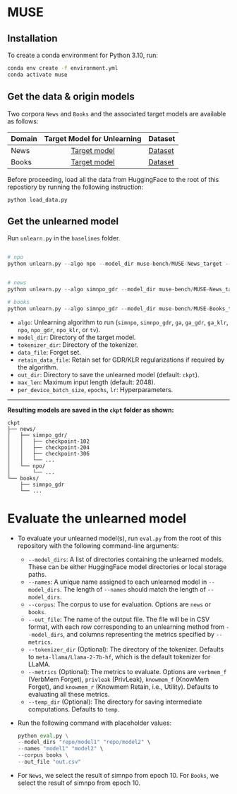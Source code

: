 # MUSE

## Installation

To create a conda environment for Python 3.10, run:
```bash
conda env create -f environment.yml
conda activate muse
```

## Get the data & origin models

Two corpora `News` and `Books` and the associated target models are available as follows:

| Domain | <div style="text-align: center">Target Model for Unlearning</div> | Dataset |
|----------|:------------------------------:|----------| 
| News | [Target model](https://huggingface.co/muse-bench/MUSE-News_target) | [Dataset](https://huggingface.co/datasets/muse-bench/MUSE-News) |
| Books | [Target model](https://huggingface.co/muse-bench/MUSE-Books_target) | [Dataset](https://huggingface.co/datasets/muse-bench/MUSE-Books) | 

Before proceeding, load all the data from HuggingFace to the root of this repostiory by running the following instruction:
```
python load_data.py
```

## Get the unlearned model

Run `unlearn.py` in the `baselines` folder.
```python

# npo
python unlearn.py --algo npo --model_dir muse-bench/MUSE-News_target --tokenizer_dir meta-llama/Llama-2-7b-hf --data_file ../data/news/raw/forget.txt --retain_data_file ../data/news/raw/retain1.txt --out_dir ./ckpt/news/simnpo_gdr --max_len 2048 --epochs 10 --lr 1e-5 --per_device_batch_size 4 --beta 0.7 --coeff 0.1 --npo_coeff 1.0


# news
python unlearn.py --algo simnpo_gdr --model_dir muse-bench/MUSE-News_target --tokenizer_dir meta-llama/Llama-2-7b-hf --data_file ../data/news/raw/forget.txt --retain_data_file ../data/news/raw/retain1.txt --out_dir ./ckpt/news/simnpo_gdr --max_len 2048 --epochs 10 --lr 1e-5 --per_device_batch_size 4 --beta 0.7 --coeff 0.1 --npo_coeff 1.0

# books
python unlearn.py --algo simnpo_gdr --model_dir muse-bench/MUSE-Books_target --tokenizer_dir meta-llama/Llama-2-7b-hf --data_file ../data/books/raw/forget.txt --retain_data_file ../data/books/raw/retain1.txt --out_dir ./ckpt/books/simnpo_gdr --max_len 2048 --epochs 10 --lr 1e-5 --per_device_batch_size 4 --beta 0.75 --coeff 0.1 --npo_coeff 1.0
```

- `algo`: Unlearning algorithm to run (`simnpo`, `simnpo_gdr`, `ga`, `ga_gdr`, `ga_klr`, `npo`, `npo_gdr`, `npo_klr`, or `tv`).
- `model_dir`: Directory of the target model.
- `tokenizer_dir`: Directory of the tokenizer.
- `data_file`: Forget set.
- `retain_data_file`: Retain set for GDR/KLR regularizations if required by the algorithm.
- `out_dir`: Directory to save the unlearned model (default: `ckpt`).
- `max_len`: Maximum input length (default: 2048).
- `per_device_batch_size`, `epochs`, `lr`: Hyperparameters.

----
**Resulting models are saved in the `ckpt` folder as shown:**
```
ckpt
├── news/
│   ├── simnpo_gdr/
│   │   ├── checkpoint-102
│   │   ├── checkpoint-204
│   │   ├── checkpoint-306
│   │   └── ...
│   └── npo/
│       └── ...
└── books/
    ├── simnpo_gdr
    └── ...
```

# Evaluate the unlearned model

- To evaluate your unlearned model(s), run `eval.py` from the root of this repository with the following command-line arguments:

    - `--model_dirs`: A list of directories containing the unlearned models. These can be either HuggingFace model directories or local storage paths.
    - `--names`: A unique name assigned to each unlearned model in `--model_dirs`. The length of `--names` should match the length of `--model_dirs`.
    - `--corpus`: The corpus to use for evaluation. Options are `news` or `books`.
    - `--out_file`: The name of the output file. The file will be in CSV format, with each row corresponding to an unlearning method from `--model_dirs`, and columns representing the metrics specified by `--metrics`.
    - `--tokenizer_dir` (Optional): The directory of the tokenizer. Defaults to `meta-llama/Llama-2-7b-hf`, which is the default tokenizer for LLaMA.
    - `--metrics` (Optional): The metrics to evaluate. Options are `verbmem_f` (VerbMem Forget), `privleak` (PrivLeak), `knowmem_f` (KnowMem Forget), and `knowmem_r` (Knowmem Retain, i.e., Utility). Defaults to evaluating all these metrics.
    - `--temp_dir` (Optional): The directory for saving intermediate computations. Defaults to `temp`.

- Run the following command with placeholder values:

    ```python
    python eval.py \
    --model_dirs "repo/model1" "repo/model2" \
    --names "model1" "model2" \
    --corpus books \
    --out_file "out.csv"
    ```

- For `News`, we select the result of simnpo from epoch 10. For `Books`, we select the result of simnpo from epoch 10.
